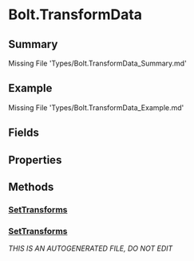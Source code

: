 # Bolt.TransformData
## Summary
Missing File 'Types/Bolt.TransformData_Summary.md'
## Example
Missing File 'Types/Bolt.TransformData_Example.md'
## Fields
## Properties
## Methods
### [SetTransforms](Bolt.TransformData/M/SetTransforms.md)
### [SetTransforms](Bolt.TransformData/M/SetTransforms.md)

*THIS IS AN AUTOGENERATED FILE, DO NOT EDIT*
